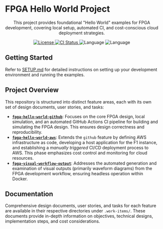 # FPGA Hello World Project

<p align="center">
This project provides foundational "Hello World" examples for FPGA development, covering local setup, automated CI, and cost-conscious cloud deployment strategies.
</p>

<p align="center">
    <a href="https://github.com/betsalel-williamson/fpga-hello-world/blob/main/LICENSE">
        <img alt="License" src="https://img.shields.io/github/license/betsalel-williamson/fpga-hello-world?style=flat-square&color=blue">
    </a>
    <a href="https://github.com/betsalel-williamson/fpga-hello-world/actions/workflows/ci.yml">
        <img alt="CI Status" src="https://github.com/betsalel-williamson/fpga-hello-world/actions/workflows/fpga-ci.yaml/badge.svg">
    </a>
    <img alt="Language" src="https://img.shields.io/github/languages/count/betsalel-williamson/fpga-hello-world?style=flat-square">
    <img alt="Language" src="https://img.shields.io/github/languages/top/betsalel-williamson/fpga-hello-world?style=flat-square">
</p>

## Getting Started

Refer to [SETUP.md](SETUP.md) for detailed instructions on setting up your development environment and running the examples.

## Project Overview

This repository is structured into distinct feature areas, each with its own set of design documents, user stories, and tasks:

*   [**`fpga-hello-world-github`**](.work-items/fpga-hello-world-github/): Focuses on the core FPGA design, local simulation, and an automated GitHub Actions CI pipeline for building and simulating the FPGA design. This ensures design correctness and reproducibility.
*   [**`fpga-hello-world-aws`**](.work-items/fpga-hello-world-aws/): Extends the `github` feature by defining AWS infrastructure as code, developing a host application for the F1 instance, and establishing a *manually triggered* CI/CD deployment process to AWS. This phase emphasizes cost control and monitoring for cloud resources.
*   [**`fpga-visual-workflow-output`**](.work-items/fpga-visaul-workflow-output/): Addresses the automated generation and examination of visual outputs (primarily waveform diagrams) from the FPGA development workflow, ensuring headless operation within Docker.

## Documentation

Comprehensive design documents, user stories, and tasks for each feature are available in their respective directories under `.work-items/`. These documents provide in-depth information on objectives, technical designs, implementation steps, and cost considerations.